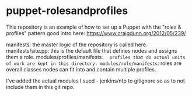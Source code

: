 # puppet-rolesandprofiles
This repository is an example of how to set up a Puppet with the "roles & profiles" pattern
good intro here: https://www.craigdunn.org/2012/05/239/

manifests:  the master logic of the repository is called here.
manifests/site.pp:  this is the default file that defines nodes and assigns them a role.
modules/profiles/manifests`:  profiles that do actual units of work are kept in this directory.
modules/role/manifests`:  roles are overall classes nodes can fit into and contain multiple profiles.

I've added the actual modules I sued - jenkins/ntp to gitignore so as to not include them in this git repo.

